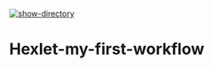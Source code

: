 [![show-directory](https://github.com/killdom2/hexlet-my-first-workflow/actions/workflows/firstYml.yml/badge.svg)](https://github.com/killdom2/hexlet-my-first-workflow/actions/workflows/firstYml.yml)

# Hexlet-my-first-workflow
